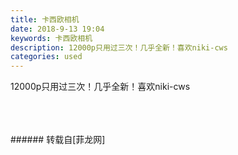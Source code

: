 ```yaml
---
title: 卡西欧相机
date: 2018-9-13 19:04
keywords: 卡西欧相机
description: 12000p只用过三次！几乎全新！喜欢niki-cws
categories: used
---
```

<td class="t_f" id="postmessage_1786147">

12000p只用过三次！几乎全新！喜欢niki-cws<br/>
<br/>
<img alt="" border="0" class="zoom" data-cf-modified-56a640a045c949b46417d2b6-="" file="http://www.flw.ph/data/appbyme/upload/image/201809/13/vcuqaHbJ1iUN.jpg" id="aimg_Km8Dm" lazyloadthumb="1" onclick="" onmouseover="" src="http://www.flw.ph/data/appbyme/upload/image/201809/13/vcuqaHbJ1iUN.jpg"/><br/>
<br/>
<img alt="" border="0" class="zoom" data-cf-modified-56a640a045c949b46417d2b6-="" file="http://www.flw.ph/data/appbyme/upload/image/201809/13/Ivx75SkEyoSP.jpg" id="aimg_vyKe9" lazyloadthumb="1" onclick="" onmouseover="" src="http://www.flw.ph/data/appbyme/upload/image/201809/13/Ivx75SkEyoSP.jpg"/><br/>
<br/>
</td>
###### 转载自[菲龙网]